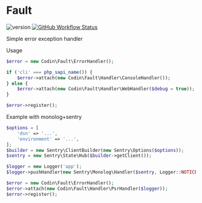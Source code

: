 # Fault

![version](https://img.shields.io/github/v/tag/codin/fault?color=light-green&label=version&style=flat-square)
[![GitHub Workflow Status](https://img.shields.io/github/workflow/status/codin/fault/Composer?label=build&logo=github&style=flat-square)](https://github.com/codin/fault/actions)

Simple error exception handler

Usage

```php
$error = new Codin\Fault\ErrorHandler();

if ('cli' === php_sapi_name()) {
    $error->attach(new Codin\Fault\Handler\ConsoleHandler());
} else {
    $error->attach(new Codin\Fault\Handler\WebHandler($debug = true));
}

$error->register();
```

Example with monolog+sentry

```php
$options = [
    'dsn' => '...',
    'environment' => '...',
];
$builder = new Sentry\ClientBuilder(new Sentry\Options($options));
$sentry = new Sentry\State\Hub($builder->getClient());

$logger = new Logger('app');
$logger->pushHandler(new Sentry\Monolog\Handler($sentry, Logger::NOTICE));

$error = new Codin\Fault\ErrorHandler();
$error->attach(new Codin\Fault\Handler\PsrHandler($logger));
$error->register();
```

